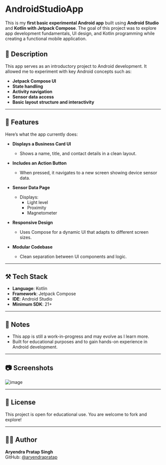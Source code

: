 # AndroidStudioApp

This is my **first basic experimental Android app** built using **Android Studio** and **Kotlin with Jetpack Compose**. The goal of this project was to explore app development fundamentals, UI design, and Kotlin programming while creating a functional mobile application.

## 🚀 Description

This app serves as an introductory project to Android development. It allowed me to experiment with key Android concepts such as:

- **Jetpack Compose UI**
- **State handling**
- **Activity navigation**
- **Sensor data access**
- **Basic layout structure and interactivity**

---

## 📱 Features

Here’s what the app currently does:

- **Displays a Business Card UI**
  - Shows a name, title, and contact details in a clean layout.

- **Includes an Action Button**
  - When pressed, it navigates to a new screen showing device sensor data.

- **Sensor Data Page**
  - Displays:
    - Light level
    - Proximity
    - Magnetometer

- **Responsive Design**
  - Uses Compose for a dynamic UI that adapts to different screen sizes.

- **Modular Codebase**
  - Clean separation between UI components and logic.

---

## ⚒️ Tech Stack

- **Language**: Kotlin
- **Framework**: Jetpack Compose
- **IDE**: Android Studio
- **Minimum SDK**: 21+

---

## 📌 Notes

- This app is still a work-in-progress and may evolve as I learn more.
- Built for educational purposes and to gain hands-on experience in Android development.

---

## 📷 Screenshots

![image](https://github.com/user-attachments/assets/982c1f58-28f8-47b4-a8f5-21d9dec871de)


---

## 📄 License

This project is open for educational use. You are welcome to fork and explore!

---

## 🙋‍♂️ Author

**Aryendra Pratap Singh**  
GitHub: [@aryendrapratap](https://github.com/aryendrapratap)
